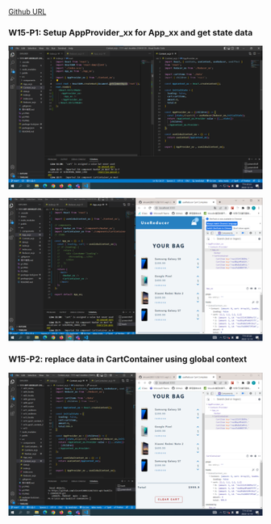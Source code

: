 [Github URL](https://github.com/vincent20011128/1111-wp1-booklist-210410139/blob/main/demo/md/w13/w13.md)

### W15-P1: Setup AppProvider_xx for App_xx and get state data

![](w15-p1-1.png)

![](w15-p1-2.png)

### W15-P2: replace data in CartContainer using global context

![](w15-p2.png)